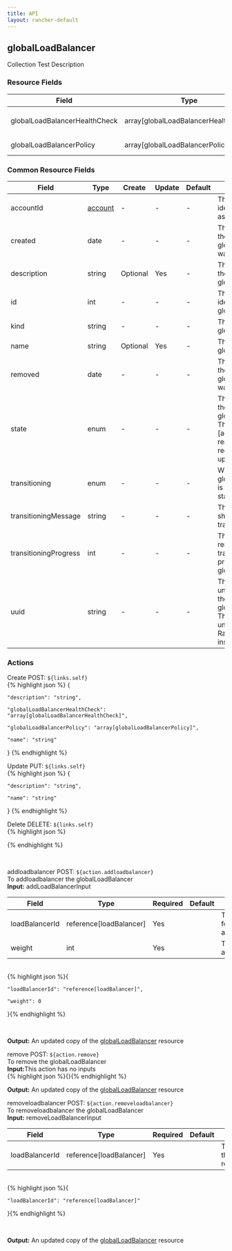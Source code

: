 ```yaml
---
title: API
layout: rancher-default
---
```


## globalLoadBalancer

Collection Test Description
​
### Resource Fields

Field | Type | Create | Update | Default | Description
---|---|---|---|---|---
globalLoadBalancerHealthCheck | array[globalLoadBalancerHealthCheck] | Optional | - | - | The globalLoadBalancerHealthCheck for the globalLoadBalancer
globalLoadBalancerPolicy | array[globalLoadBalancerPolicy] | Optional | - | - | The globalLoadBalancerPolicy for the globalLoadBalancer




### Common Resource Fields

Field | Type | Create | Update | Default | Description
---|---|---|---|---|---
accountId | [account]({{site.baseurl}}/rancher/api/account/) | - | - | - | The unique identifier for the associated account
created | date | - | - | - | The date of when the globalLoadBalancer was created.
description | string | Optional | Yes | - | The description for the globalLoadBalancer
id | int | - | - | - | The unique identifier for the globalLoadBalancer
kind | string | - | - | - | The kind for the globalLoadBalancer
name | string | Optional | Yes | - | The name for the globalLoadBalancer
removed | date | - | - | - | The date of when the globalLoadBalancer was removed
state | enum | - | - | - | The current state of the globalLoadBalancer. The options are [activating, active, removed, removing, requested, updating-active].
transitioning | enum | - | - | - | Whether or not the globalLoadBalancer is in a transitioning state
transitioningMessage | string | - | - | - | The message to show while in a transitioning state
transitioningProgress | int | - | - | - | The percentage remaining in the transitioning process of the globalLoadBalancer
uuid | string | - | - | - | The universally unique identifier for the globalLoadBalancer. This will always be unique across Rancher installations.




### Actions



<span class="action">
<span class="header">
Create
<span class="headerright">POST:  <code>${links.self}</code></span>
</span>
<div class="action-contents">
{% highlight json %} 
{

	"description": "string",

	"globalLoadBalancerHealthCheck": "array[globalLoadBalancerHealthCheck]",

	"globalLoadBalancerPolicy": "array[globalLoadBalancerPolicy]",

	"name": "string"

} 
{% endhighlight %}
</div>
</span>















<span class="action">
<span class="header">
Update
<span class="headerright">PUT:  <code>${links.self}</code></span>
</span>
<div class="action-contents">
{% highlight json %} 
{

	"description": "string",

	"name": "string"

} 
{% endhighlight %}
</div>
</span>







<span class="action">
<span class="header">
Delete
<span class="headerright">DELETE:  <code>${links.self}</code></span>
</span>
<div class="action-contents">
{% highlight json %} 
 
{% endhighlight %}
</div>
</span>





​

<span class="action">
<span class="header">
addloadbalancer
<span class="headerright">POST:  <code>${action.addloadbalancer}</code></span>
</span>
<div class="action-contents">
To addloadbalancer the globalLoadBalancer
<br>

<span class="input">
<strong>Input:</strong>​​​ addLoadBalancerInput


Field | Type | Required | Default | Description
---|---|---|---|---
loadBalancerId | reference[loadBalancer] | Yes | <no value> | The loadBalancerId for the addLoadBalancerInput
weight | int | Yes | <no value> | The weight for the addLoadBalancerInput


<br>
{% highlight json %}{

	"loadBalancerId": "reference[loadBalancer]",

	"weight": 0

}{% endhighlight %}

<br>
</span>

<span class="output"><strong>Output:</strong> An updated copy of the <a href="/rancher/api/globalLoadBalancer/">globalLoadBalancer</a> resource
</span>
</div>
</span>
</span>
</span>

<span class="action">
<span class="header">
remove
<span class="headerright">POST:  <code>${action.remove}</code></span>
</span>
<div class="action-contents">
To remove the globalLoadBalancer
<br>

<span class="input">
<strong>Input:</strong>This action has no inputs
<br>
{% highlight json %}{}{% endhighlight %}

<br>
</span>

<span class="output"><strong>Output:</strong> An updated copy of the <a href="/rancher/api/globalLoadBalancer/">globalLoadBalancer</a> resource
</span>
</div>
</span>
</span>
</span>

<span class="action">
<span class="header">
removeloadbalancer
<span class="headerright">POST:  <code>${action.removeloadbalancer}</code></span>
</span>
<div class="action-contents">
To removeloadbalancer the globalLoadBalancer
<br>

<span class="input">
<strong>Input:</strong>​​​ removeLoadBalancerInput


Field | Type | Required | Default | Description
---|---|---|---|---
loadBalancerId | reference[loadBalancer] | Yes | <no value> | The loadBalancerId for the removeLoadBalancerInput


<br>
{% highlight json %}{

	"loadBalancerId": "reference[loadBalancer]"

}{% endhighlight %}

<br>
</span>

<span class="output"><strong>Output:</strong> An updated copy of the <a href="/rancher/api/globalLoadBalancer/">globalLoadBalancer</a> resource
</span>
</div>
</span>
</span>
</span>

